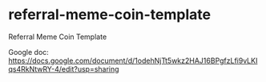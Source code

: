# referral-meme-coin-template
Referral Meme Coin Template

Google doc: https://docs.google.com/document/d/1odehNjTt5wkz2HAJ16BPgfzLfi9vLKIqs4RkNtwRY-4/edit?usp=sharing
